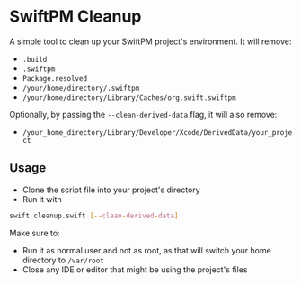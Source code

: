 # SwiftPM Cleanup

A simple tool to clean up your SwiftPM project's environment.
It will remove:
  - `.build`
  - `.swiftpm`
  - `Package.resolved`
  - `/your/home/directory/.swiftpm`
  - `/your/home/directory/Library/Caches/org.swift.swiftpm`

Optionally, by passing the `--clean-derived-data` flag, it will also remove:
  - `/your_home_directory/Library/Developer/Xcode/DerivedData/your_project`

## Usage

- Clone the script file into your project's directory
- Run it with 
```bash 
swift cleanup.swift [--clean-derived-data]
```

Make sure to:
  - Run it as normal user and not as root, as that will switch your home directory to `/var/root`
  - Close any IDE or editor that might be using the project's files

